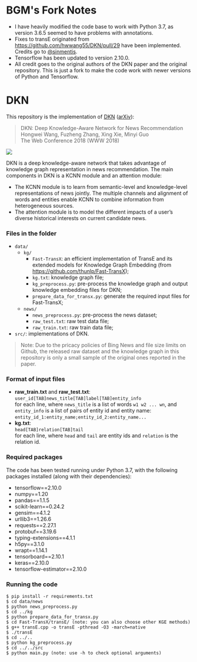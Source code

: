 # BGM's Fork Notes
* I have heavily modified the code base to work with Python 3.7, as version 3.6.5 seemed to have problems with
  annotations.
* Fixes to transE originated from https://github.com/hwwang55/DKN/pull/29 have been implemented. Credits go to
 [@sinmentis](https://github.com/hwwang55/DKN/pull/29).
* Tensorflow has been updated to version 2.10.0.
* All credit goes to the original authors of the DKN paper and the original repository. This is just a fork to
  make the code work with newer versions of Python and Tensorflow.

# DKN

This repository is the implementation of [DKN](https://dl.acm.org/citation.cfm?id=3186175) ([arXiv](https://arxiv.org/abs/1801.08284)):
> DKN: Deep Knowledge-Aware Network for News Recommendation  
Hongwei Wang, Fuzheng Zhang, Xing Xie, Minyi Guo  
The Web Conference 2018 (WWW 2018)

![](https://github.com/hwwang55/DKN/blob/master/framework.jpg)

DKN is a deep knowledge-aware network that takes advantage of knowledge graph representation in news recommendation.
The main components in DKN is a KCNN module and an attention module:
- The KCNN module is to learn from semantic-level and knowledge-level representations of news jointly.
The multiple channels and alignment of words and entities enable KCNN to combine information from heterogeneous sources.
- The attention module is to model the different impacts of a user’s diverse historical interests on current candidate news.


### Files in the folder

- `data/`
  - `kg/`
    - `Fast-TransX`: an efficient implementation of TransE and its extended models for Knowledge Graph Embedding (from https://github.com/thunlp/Fast-TransX);
    - `kg.txt`: knowledge graph file;
    - `kg_preprocess.py`: pre-process the knowledge graph and output knowledge embedding files for DKN;
    - `prepare_data_for_transx.py`: generate the required input files for Fast-TransX;
  - `news/`
    - `news_preprocess.py`: pre-process the news dataset;
    - `raw_test.txt`: raw test data file;
    - `raw_train.txt`: raw train data file;
- `src/`: implementations of DKN.

> Note: Due to the pricacy policies of Bing News and file size limits on Github, the released raw dataset and the knowledge graph in this repository is only a small sample of the original ones reported in the paper.


### Format of input files
- **raw_train.txt** and **raw_test.txt**:  
  `user_id[TAB]news_title[TAB]label[TAB]entity_info`  
  for each line, where `news_title` is a list of words `w1 w2 ... wn`, and `entity_info` is a list of pairs of entity id and entity name: `entity_id_1:entity_name;entity_id_2:entity_name...`
- **kg.txt**:  
  `head[TAB]relation[TAB]tail`  
  for each line, where `head` and `tail` are entity ids and `relation` is the relation id.


### Required packages
The code has been tested running under Python 3.7, with the following packages installed (along with their dependencies):
- tensorflow==2.10.0
- numpy==1.20
- pandas==1.1.5
- scikit-learn==0.24.2
- gensim==4.1.2
- urllib3==1.26.6
- requests==2.27.1
- protobuf==3.19.6
- typing-extensions==4.1.1
- h5py==3.1.0
- wrapt==1.14.1
- tensorboard==2.10.1
- keras==2.10.0
- tensorflow-estimator==2.10.0

### Running the code
```
$ pip install -r requirements.txt
$ cd data/news
$ python news_preprocess.py
$ cd ../kg
$ python prepare_data_for_transx.py
$ cd Fast-TransX/transE/ (note: you can also choose other KGE methods)
$ g++ transE.cpp -o transE -pthread -O3 -march=native
$ ./transE
$ cd ../..
$ python kg_preprocess.py
$ cd ../../src
$ python main.py (note: use -h to check optional arguments)
```
